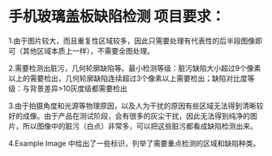 # 手机玻璃盖板缺陷检测 项目要求：
1.由于图片较大，而且重复性区域较多，因此只需要处理有代表性的后半段图像即可（其他区域本质上一样），不需要全图处理。

2.需要检测出脏污，几何轮廓缺陷等。最小检测等级：脏污缺陷大小超过9个像素以上的需要检出，几何轮廓缺陷连续超过3个像素以上需要检出；缺陷对比度等级：与背景差异>10灰度级都需要检出

3.由于拍摄角度和光源等物理原因，以及人为干扰的原因有些区域无法得到清晰较好的成像。由于产品在测试阶段，会有很多的灰尘干扰，因此无法得到纯净的图片，所以图像中的脏污（白点）非常多，可以把这些脏污都看成缺陷检测出来。

4.Example Image 中给出了一些标识，列举了需要重点检测的区域和缺陷种类。
